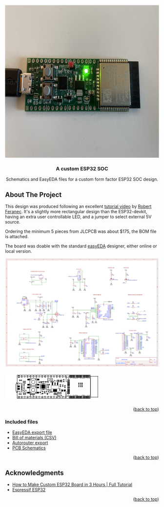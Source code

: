<a name="readme-top"></a>

<br />
<div align="center">
  <a href="https://github.com/larte/custom-esp32-soc">
    <img src="images/soc.png" alt="Logo" width="800" height="500">
  </a>

<h3 align="center">A custom ESP32 SOC</h3>

  <p align="center">
    Schematics and EasyEDA files for a custom form factor ESP32 SOC design.
</div>

<!-- ABOUT THE PROJECT -->
## About The Project

This design was produced following an excellent [tutorial video](https://youtu.be/S_p0YV-JlfU?feature=shared) by [Robert Feranec](https://www.youtube.com/@RobertFeranec). It's a slightly more rectangular design than the ESP32-devkit, having an extra user controllable LED, and a jumper to select external 5V source.

Ordering the minimum 5 pieces from JLCPCB was about $175, the BOM file is attached.

The board was doable with the standard [easyEDA](https://easyeda.com/) designer, either online or local version.

[![Product Name Screen Shot][product-screenshot]](Schematic_esp32_custom.pdf)

[![PCB screenshot][pcb-screenshot]](#readme-top)
<p align="right">(<a href="#readme-top">back to top</a>)</p>

### Included files

* [EasyEDA export file](easyeda/SCH_esp32-custom_2024-02-02.json)
* [Bill of materials (CSV)](easyeda/BOM_PCB_Led%20driver_2024-02-02.csv)
* [Autorouter export](easyeda/Autorouter_PCB_esp32-custom_2024-02-02.dsn)
* [PCB Schematics](Schematic_esp32_custom.pdf)

<p align="right">(<a href="#readme-top">back to top</a>)</p>

## Acknowledgments

* [How to Make Custom ESP32 Board in 3 Hours | Full Tutorial](https://youtu.be/S_p0YV-JlfU?feature=shared)
* [Espressif ESP32](https://www.espressif.com/en/products/socs/esp32)

<p align="right">(<a href="#readme-top">back to top</a>)</p>

<!-- MARKDOWN LINKS & IMAGES -->
<!-- https://www.markdownguide.org/basic-syntax#reference-style-links -->
[pcb-screenshot]: images/PCB_PCB_esp32-custom.png
[product-screenshot]: images/Schematic_esp32_custom.png
